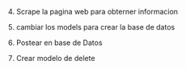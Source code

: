 
<!-- 1. Instalar packetes de Node  -->

<!-- 2. Crear Servidor -->

<!-- 3. Crear Html y las Rutas -->

4. Scrape la pagina web para obterner informacion

5. cambiar los models para crear la base de datos

5. Postear en base de Datos

7. Crear modelo de delete